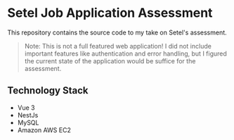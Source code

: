 # Setel Job Application Assessment

This repository contains the source code to my take on Setel's assessment.

>Note: This is not a full featured web application! I did not include important features like authentication and error handling, but I figured the current state of the application would be suffice for the assessment.

## Technology Stack

- Vue 3
- NestJs
- MySQL
- Amazon AWS EC2
